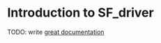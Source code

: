 # Introduction to SF_driver

TODO: write [great documentation](http://jacobian.org/writing/great-documentation/what-to-write/)
